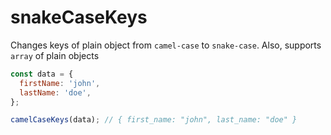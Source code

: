# snakeCaseKeys

Changes keys of plain object from `camel-case` to `snake-case`. Also, supports `array` of plain objects

```javascript
const data = {
  firstName: 'john',
  lastName: 'doe',
};

camelCaseKeys(data); // { first_name: "john", last_name: "doe" }
```
